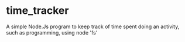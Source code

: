 # time_tracker
A simple Node.Js program to keep track of time spent doing an activity, such as programming, using node 'fs'
